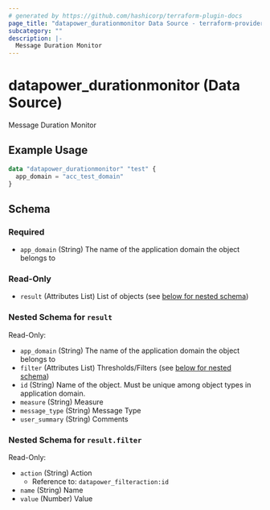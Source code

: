 ```yaml
---
# generated by https://github.com/hashicorp/terraform-plugin-docs
page_title: "datapower_durationmonitor Data Source - terraform-provider-datapower"
subcategory: ""
description: |-
  Message Duration Monitor
---
```


# datapower_durationmonitor (Data Source)

Message Duration Monitor

## Example Usage

```terraform
data "datapower_durationmonitor" "test" {
  app_domain = "acc_test_domain"
}
```

<!-- schema generated by tfplugindocs -->
## Schema

### Required

- `app_domain` (String) The name of the application domain the object belongs to

### Read-Only

- `result` (Attributes List) List of objects (see [below for nested schema](#nestedatt--result))

<a id="nestedatt--result"></a>
### Nested Schema for `result`

Read-Only:

- `app_domain` (String) The name of the application domain the object belongs to
- `filter` (Attributes List) Thresholds/Filters (see [below for nested schema](#nestedatt--result--filter))
- `id` (String) Name of the object. Must be unique among object types in application domain.
- `measure` (String) Measure
- `message_type` (String) Message Type
- `user_summary` (String) Comments

<a id="nestedatt--result--filter"></a>
### Nested Schema for `result.filter`

Read-Only:

- `action` (String) Action
  - Reference to: `datapower_filteraction:id`
- `name` (String) Name
- `value` (Number) Value
